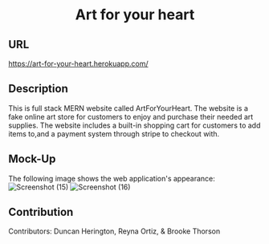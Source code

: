 <h1 align = "center"> Art for your heart </h1>

## URL 

https://art-for-your-heart.herokuapp.com/

## Description 

 This is full stack MERN website called ArtForYourHeart. The website is a fake online art store for customers to enjoy and purchase their needed art supplies. The website includes a built-in shopping cart for customers to add items to,and a payment system through stripe to checkout with. 


## Mock-Up

The following image shows the web application's appearance:
![Screenshot (15)](https://user-images.githubusercontent.com/87780351/191477487-ce9a65da-a697-4009-b9f1-d8a8f42fbef3.png)
![Screenshot (16)](https://user-images.githubusercontent.com/87780351/191477498-5982de2f-9044-4d3c-aa4e-9101b1986672.png)


## Contribution 

Contributors: Duncan Herington, Reyna Ortiz, & Brooke Thorson


 
